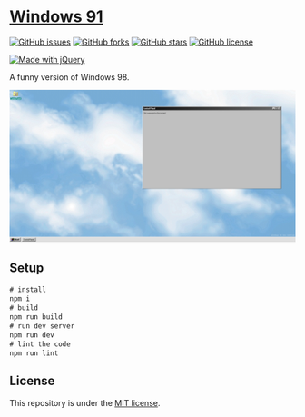 # [Windows 91](http://windows91.vercel.app)

[![GitHub issues](https://img.shields.io/github/issues/Stilic/windows91)](https://github.com/Stilic/windows91/issues) [![GitHub forks](https://img.shields.io/github/forks/Stilic/windows91)](https://github.com/Stilic/windows91/network) [![GitHub stars](https://img.shields.io/github/stars/Stilic/windows91)](https://github.com/Stilic/windows91/stargazers) [![GitHub license](https://img.shields.io/github/license/Stilic/windows91)](https://github.com/Stilic/windows91/blob/main/LICENSE)

[![Made with jQuery](https://img.shields.io/badge/made%20with-jquery-blue)](https://jquery.com)

A funny version of Windows 98.

![A screenshot](screenshot.png)

## Setup

```
# install
npm i
# build
npm run build
# run dev server
npm run dev
# lint the code
npm run lint
```

## License

This repository is under the [MIT license](LICENSE).
